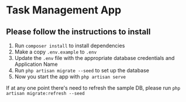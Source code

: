 # Task Management App

## Please follow the instructions to install
1. Run `composer install` to install dependencies
2. Make a copy `.env.example` to `.env`
3. Update the `.env` file with the appropriate database credentials and Application Name
4. Run `php artisan migrate --seed` to set up the database
5. Now you start the app with `php artisan serve`

If at any one point there's need to refresh the sample DB, please run `php artisan migrate:refresh --seed`
